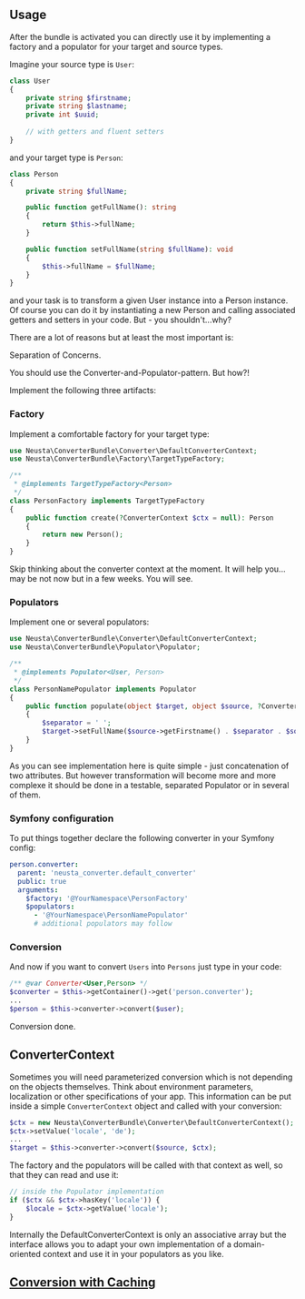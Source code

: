 ## Usage

After the bundle is activated you can directly use it by implementing a factory and a populator for your target and
source types.

Imagine your source type is `User`:

```php
class User
{
    private string $firstname;
    private string $lastname;
    private int $uuid;
    
    // with getters and fluent setters
}
```

and your target type is `Person`:

```php
class Person
{
    private string $fullName;

    public function getFullName(): string
    {
        return $this->fullName;
    }

    public function setFullName(string $fullName): void
    {
        $this->fullName = $fullName;
    }
}
```

and your task is to transform a given User instance into a Person instance.
Of course you can do it by instantiating a new Person and calling associated getters and setters in your code.
But - you shouldn't...why?

There are a lot of reasons but at least the most important is:

Separation of Concerns.

You should use the Converter-and-Populator-pattern. But how?!

Implement the following three artifacts:

### Factory

Implement a comfortable factory for your target type:

```php
use Neusta\ConverterBundle\Converter\DefaultConverterContext;
use Neusta\ConverterBundle\Factory\TargetTypeFactory;

/**
 * @implements TargetTypeFactory<Person>
 */
class PersonFactory implements TargetTypeFactory
{
    public function create(?ConverterContext $ctx = null): Person
    {
        return new Person();
    }
}
```

Skip thinking about the converter context at the moment. It will help you...
may be not now but in a few weeks. You will see.

### Populators

Implement one or several populators:

```php
use Neusta\ConverterBundle\Converter\DefaultConverterContext;
use Neusta\ConverterBundle\Populator\Populator;

/**
 * @implements Populator<User, Person>
 */
class PersonNamePopulator implements Populator
{
    public function populate(object $target, object $source, ?ConverterContext $ctx = null): void
    {
        $separator = ' ';
        $target->setFullName($source->getFirstname() . $separator . $source->getLastname());
    }
}
```

As you can see implementation here is quite simple - just concatenation of two attributes.
But however transformation will become more and more complexe it should be done in a testable,
separated Populator or in several of them.

### Symfony configuration

To put things together declare the following converter in your Symfony config:

```yaml
person.converter:
  parent: 'neusta_converter.default_converter'
  public: true
  arguments:
    $factory: '@YourNamespace\PersonFactory'
    $populators:
      - '@YourNamespace\PersonNamePopulator'
      # additional populators may follow 
```

### Conversion

And now if you want to convert `Users` into `Persons` just type in your code:

```php
/** @var Converter<User,Person> */
$converter = $this->getContainer()->get('person.converter');
...
$person = $this->converter->convert($user);
```

Conversion done.

## ConverterContext

Sometimes you will need parameterized conversion which is not depending on the objects themselves.
Think about environment parameters, localization or other specifications of your app.
This information can be put inside a simple `ConverterContext` object and called with your conversion:

```php
$ctx = new Neusta\ConverterBundle\Converter\DefaultConverterContext();
$ctx->setValue('locale', 'de');
...
$target = $this->converter->convert($source, $ctx);
```

The factory and the populators will be called with that context as well, so that they can read and
use it:

```php
// inside the Populator implementation
if ($ctx && $ctx->hasKey('locale')) {
    $locale = $ctx->getValue('locale');
}
```

Internally the DefaultConverterContext is only an associative array but the interface allows you to adapt your own
implementation of a domain-oriented context and use it in your populators as you like.

## [Conversion with Caching](cached-converter.md)
